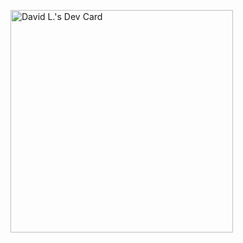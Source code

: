 <a href="https://app.daily.dev/delaydev"><img src="https://api.daily.dev/devcards/v2/ZmNb2LFGdLEGsQWHYNStK.png?type=default&r=3es" width="356" alt="David L.'s Dev Card"/></a>
